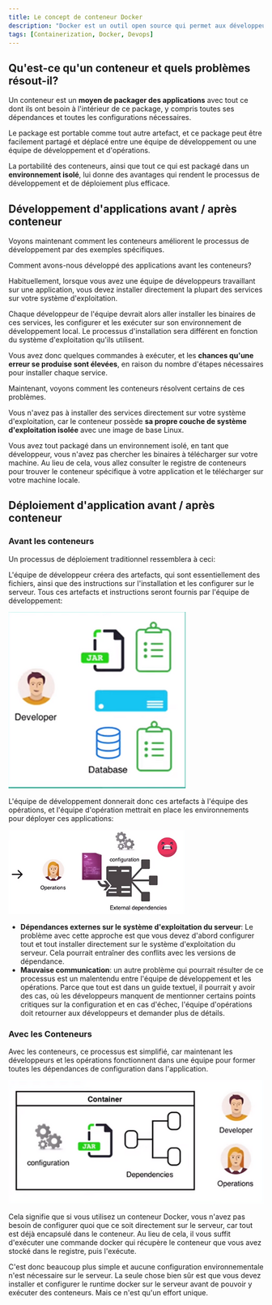 ```yaml
---
title: Le concept de conteneur Docker
description: "Docker est un outil open source qui permet aux développeurs de créer, déployer, exécuter, mettre à jour et gérer les conteneurs."
tags: [Containerization, Docker, Devops]
---
```


<!--truncate-->

## Qu'est-ce qu'un conteneur et quels problèmes résout-il?

Un conteneur est un **moyen de packager des applications** avec tout ce dont ils ont besoin à l'intérieur de ce package, y compris toutes ses dépendances et toutes les configurations nécessaires.

Le package est portable comme tout autre artefact, et ce package peut être facilement partagé et déplacé entre une équipe de développement ou une équipe de développement et d'opérations.

La portabilité des conteneurs, ainsi que tout ce qui est packagé dans un **environnement isolé**, lui donne des avantages qui rendent le processus de développement et de déploiement plus efficace.

## Développement d'applications avant / après conteneur

Voyons maintenant comment les conteneurs améliorent le processus de développement par des exemples spécifiques.

Comment avons-nous développé des applications avant les conteneurs?

Habituellement, lorsque vous avez une équipe de développeurs travaillant sur une application, vous devez installer directement la plupart des services sur votre système d'exploitation.

Chaque développeur de l'équipe devrait alors aller installer les binaires de ces services, les configurer et les exécuter sur son environnement de développement local. Le processus d'installation sera différent en fonction du système d'exploitation qu'ils utilisent.

Vous avez donc quelques commandes à exécuter, et les **chances qu'une erreur se produise sont élevées**, en raison du nombre d'étapes nécessaires pour installer chaque service.

Maintenant, voyons comment les conteneurs résolvent certains de ces problèmes.

Vous n'avez pas à installer des services directement sur votre système d'exploitation, car le conteneur possède **sa propre couche de système d'exploitation isolée** avec une image de base Linux.

Vous avez tout packagé dans un environnement isolé, en tant que développeur, vous n'avez pas chercher les binaires à télécharger sur votre machine. Au lieu de cela, vous allez consulter le registre de conteneurs pour trouver le conteneur spécifique à votre application et le télécharger sur votre machine locale.

## Déploiement d'application avant / après conteneur

### Avant les conteneurs

Un processus de déploiement traditionnel ressemblera à ceci:

L'équipe de développeur créera des artefacts, qui sont essentiellement des fichiers, ainsi que des instructions sur l'installation et les configurer sur le serveur. Tous ces artefacts et instructions seront fournis par l'équipe de développement:

![alt text](/img/image.png)

L'équipe de développement donnerait donc ces artefacts à l'équipe des opérations, et l'équipe d'opération mettrait en place les environnements pour déployer ces applications:

![Texte alt](/img/image-1.png)

- **Dépendances externes sur le système d'exploitation du serveur**: Le problème avec cette approche est que vous devez d'abord configurer tout et tout installer directement sur le système d'exploitation du serveur. Cela pourrait entraîner des conflits avec les versions de dépendance.
- **Mauvaise communication**: un autre problème qui pourrait résulter de ce processus est un malentendu entre l'équipe de développement et les opérations. Parce que tout est dans un guide textuel, il pourrait y avoir des cas, où les développeurs manquent de mentionner certains points critiques sur la configuration et en cas d'échec, l'équipe d'opérations doit retourner aux développeurs et demander plus de détails.

### Avec les Conteneurs

Avec les conteneurs, ce processus est simplifié, car maintenant les développeurs et les opérations fonctionnent dans une équipe pour former toutes les dépendances de configuration dans l'application.

![Texte alt](/img/image-2.png)

Cela signifie que si vous utilisez un conteneur Docker, vous n'avez pas besoin de configurer quoi que ce soit directement sur le serveur, car tout est déjà encapsulé dans le conteneur. Au lieu de cela, il vous suffit d'exécuter une commande docker qui récupère le conteneur que vous avez stocké dans le registre, puis l'exécute.

C'est donc beaucoup plus simple et aucune configuration environnementale n'est nécessaire sur le serveur. La seule chose bien sûr est que vous devez installer et configurer le runtime docker sur le serveur avant de pouvoir y exécuter des conteneurs. Mais ce n'est qu'un effort unique.
